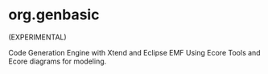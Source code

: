 org.genbasic
============
(EXPERIMENTAL)

Code Generation Engine with Xtend and Eclipse EMF
Using Ecore Tools and Ecore diagrams for modeling.
